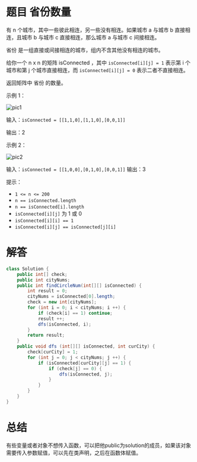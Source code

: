 # 题目 省份数量

有 n 个城市，其中一些彼此相连，另一些没有相连。如果城市 a 与城市 b 直接相连，且城市 b 与城市 c 直接相连，那么城市 a 与城市 c 间接相连。

省份 是一组直接或间接相连的城市，组内不含其他没有相连的城市。

给你一个 n x n 的矩阵 isConnected ，其中 ```isConnected[i][j] = 1``` 表示第 i 个城市和第 j 个城市直接相连，而 ```isConnected[i][j] = 0``` 表示二者不直接相连。

返回矩阵中 省份 的数量。

 

示例 1：

![pic1](https://assets.leetcode.com/uploads/2020/12/24/graph1.jpg)

输入：```isConnected = [[1,1,0],[1,1,0],[0,0,1]]```

输出：2

示例 2：

![pic2](https://assets.leetcode.com/uploads/2020/12/24/graph2.jpg)

输入：```isConnected = [[1,0,0],[0,1,0],[0,0,1]]```
输出：3
 

提示：

* ```1 <= n <= 200```
* ```n == isConnected.length```
* ```n == isConnected[i].length```
* ```isConnected[i][j]``` 为 1 或 0
* ```isConnected[i][i] == 1```
* ```isConnected[i][j] == isConnected[j][i]```

# 解答
```java
class Solution {
    public int[] check;
    public int cityNums;
    public int findCircleNum(int[][] isConnected) {
        int result = 0;
        cityNums = isConnected[0].length;
        check = new int[cityNums];
        for (int i = 0; i < cityNums; i ++) {
            if (check[i] == 1) continue;
            result ++;
            dfs(isConnected, i);
        }
        return result;
    }
    public void dfs (int[][] isConnected, int curCity) {
        check[curCity] = 1;
        for (int j = 0; j < cityNums; j ++) {
            if (isConnected[curCity][j] == 1) {
                if (check[j] == 0) {
                    dfs(isConnected, j);
                }
            }  
        }
    }
}
```

# 总结

有些变量或者对象不想传入函数，可以把他public为solution的成员，如果该对象需要传入参数赋值，可以先在类声明，之后在函数体赋值。
